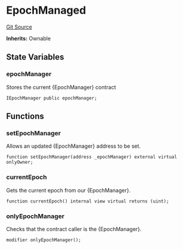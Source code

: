 # EpochManaged
[Git Source](https://github.com/FloorDAO/floor-v2/blob/fce0c6edadd90eef36eb24d13cfb5b386eeb9d00/src/contracts/utils/EpochManaged.sol)

**Inherits:**
Ownable


## State Variables
### epochManager
Stores the current {EpochManager} contract


```solidity
IEpochManager public epochManager;
```


## Functions
### setEpochManager

Allows an updated {EpochManager} address to be set.


```solidity
function setEpochManager(address _epochManager) external virtual onlyOwner;
```

### currentEpoch

Gets the current epoch from our {EpochManager}.


```solidity
function currentEpoch() internal view virtual returns (uint);
```

### onlyEpochManager

Checks that the contract caller is the {EpochManager}.


```solidity
modifier onlyEpochManager();
```

